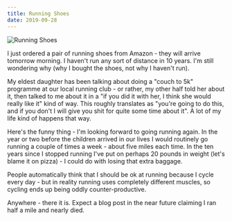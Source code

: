 ```yaml
---
title: Running Shoes
date: 2019-09-28
---
```


![Running Shoes](https://source.unsplash.com/03UCoidYvXw/1600x900)

I just ordered a pair of running shoes from Amazon - they will arrive tomorrow morning. I haven't run any sort of distance in 10 years. I'm still wondering why (why I bought the shoes, not why I haven't run).

My eldest daughter has been talking about doing a "couch to 5k" programme at our local running club - or rather, my other half told her about it, then talked to me about it in a "if you did it with her, I think she would really like it" kind of way. This roughly translates as "you're going to do this, and if you don't I will give you shit for quite some time about it". A lot of my life kind of happens that way.

Here's the funny thing - I'm looking forward to going running again. In the year or two before the children arrived in our lives I would routinely go running a couple of times a week - about five miles each time. In the ten years since I stopped running I've put on perhaps 20 pounds in weight (let's blame it on pizza) - I could do with losing that extra baggage.

People automatically think that I should be ok at running because I cycle every day - but in reality running uses completely different muscles, so cycling ends up being oddly counter-productive.

Anywhere - there it is. Expect a blog post in the near future claiming I ran half a mile and nearly died.